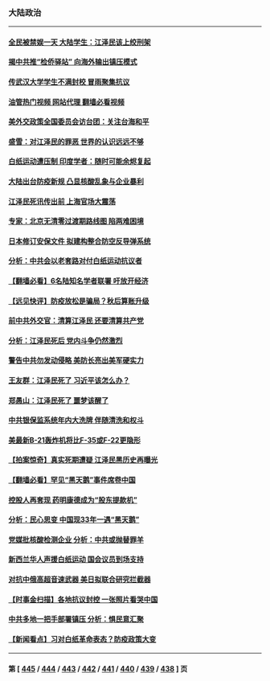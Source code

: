 ### 大陆政治
---
#### [全民被禁娱一天 大陆学生：江泽民该上绞刑架](../../pages/ncid277/n13878932.md?12052045) 
#### [揭中共推“检侨驿站” 向海外输出镇压模式](../../pages/ncid277/n13878090.md?12052045) 
#### [传武汉大学学生不满封校 冒雨聚集抗议](../../pages/ncid277/n13878880.md?12052045) 
#### [油管热门视频 网站代理 翻墙必看视频](http://138.2.39.72:81/youtube.html?epic-marker?12052045)
#### [美外交政策全国委员会访台团：关注台海和平](../../pages/ncid277/n13878862.md?12052045) 
#### [盛雪：对江泽民的罪恶 世界的认识远远不够](../../pages/ncid277/n13878845.md?12052045) 
#### [白纸运动遭压制 印度学者：随时可能余烬复起](../../pages/ncid277/n13878910.md?12052045) 
#### [大陆出台防疫新规 凸显核酸乱象与企业暴利](../../pages/ncid277/n13878728.md?12052045) 
#### [江泽民死讯传出前 上海官场大震荡](../../pages/ncid277/n13878729.md?12052045) 
#### [专家：北京无清零过渡期路线图 陷两难困境](../../pages/ncid277/n13878687.md?12052045) 
#### [日本修订安保文件 拟建构整合防空反导弹系统](../../pages/ncid277/n13878699.md?12052045) 
#### [分析：中共会以老套路对付白纸运动抗议者](../../pages/ncid277/n13878674.md?12052045) 
#### [【翻墙必看】6名陆知名学者联署 吁放开经济](../../pages/ncid277/n13878677.md?12052045) 
#### [【远见快评】防疫放松是骗局？秋后算账升级](../../pages/ncid277/n13878641.md?12052045) 
#### [前中共外交官：清算江泽民 还要清算共产党](../../pages/ncid277/n13878491.md?12052045) 
#### [分析：江泽民死后 党内斗争仍然激烈](../../pages/ncid277/n13878080.md?12052045) 
#### [警告中共勿发动侵略 美防长亮出美军硬实力](../../pages/ncid277/n13878438.md?12052045) 
#### [王友群：江泽民死了 习近平该怎么办？](../../pages/ncid277/n13878298.md?12052045) 
#### [郑愚山：江泽民死了 噩梦该醒了](../../pages/ncid277/n13878243.md?12052045) 
#### [中共银保监系统年内大洗牌 伴随清洗和权斗](../../pages/ncid277/n13878280.md?12052045) 
#### [美最新B-21轰炸机将比F-35或F-22更隐形](../../pages/ncid277/n13878027.md?12052045) 
#### [【拍案惊奇】真实死期遭疑 江泽民黑历史再曝光](../../pages/ncid277/n13878028.md?12052045) 
#### [【翻墙必看】罕见“黑天鹅”事件席卷中国](../../pages/ncid277/n13878166.md?12052045) 
#### [控股人再套现 药明康德成为“股东提款机”](../../pages/ncid277/n13878140.md?12052045) 
#### [分析：民心思变 中国现33年一遇“黑天鹅”](../../pages/ncid277/n13877719.md?12052045) 
#### [党媒批核酸检测企业 分析：中共或抛替罪羊](../../pages/ncid277/n13878089.md?12052045) 
#### [新西兰华人声援白纸运动 国会议员到场支持](../../pages/ncid277/n13878098.md?12052045) 
#### [对抗中俄高超音速武器 美日拟联合研究拦截器](../../pages/ncid277/n13878095.md?12052045) 
#### [【时事金扫描】各地抗议封控 一张照片看哭中国](../../pages/ncid277/n13878025.md?12052045) 
#### [中共多地一把手部署镇压 分析：惧民意汇聚](../../pages/ncid277/n13878085.md?12052045) 
#### [【新闻看点】习对白纸革命表态？防疫政策大变](../../pages/ncid277/n13877672.md?12052045) 

---
#### 第 [ [445](./445.md?12052045) / [444](./444.md?12052045) / [443](./443.md?12052045) / [442](./442.md?12052045) / [441](./441.md?12052045) / [440](./440.md?12052045) / [439](./439.md?12052045) / [438](./438.md?12052045) ] 页
